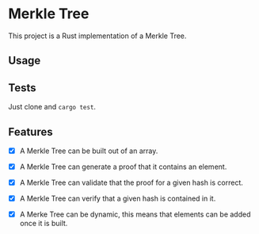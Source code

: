 # Merkle Tree

This project is a Rust implementation of a Merkle Tree.

## Usage

## Tests

Just clone and `cargo test`.

## Features

- [x] A Merkle Tree can be built out of an array.

- [x] A Merkle Tree can generate a proof that it contains an element.

- [x] A Merkle Tree can validate that the proof for a given hash is correct.

- [x] A Merkle Tree can verify that a given hash is contained in it.

- [x] A Merke Tree can be dynamic, this means that elements can be added once it is built.
